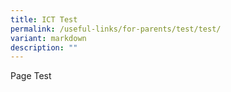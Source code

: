 ```yaml
---
title: ICT Test
permalink: /useful-links/for-parents/test/test/
variant: markdown
description: ""
---
```

Page Test